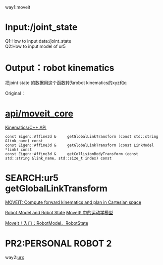 way1:moveit
# Input:/joint_state
Q1:How to input data:/joint_state  
Q2:How to input model of ur5
# Output：robot kinematics
把joint state 的数据用这个函数转为robot kinematics的xyz和q

Original：
# [api/moveit_core](http://docs.ros.org/jade/api/moveit_core/html/classmoveit_1_1core_1_1RobotState.html)
[Kinematics/C++ API](http://docs.ros.org/indigo/api/pr2_moveit_tutorials/html/kinematics/src/doc/kinematics_tutorial.html)
```
const Eigen::Affine3d & 	getGlobalLinkTransform (const std::string &link_name) const
const Eigen::Affine3d & 	getGlobalLinkTransform (const LinkModel *link) const
const Eigen::Affine3d & 	getCollisionBodyTransform (const std::string &link_name, std::size_t index) const
```
# SEARCH:ur5 getGlobalLinkTransform
[MOVEIT: Compute forward kinematics and plan in Cartesian space](https://answers.ros.org/question/274093/moveit-compute-forward-kinematics-and-plan-in-cartesian-space/)

[Robot Model and Robot State](http://docs.ros.org/kinetic/api/moveit_tutorials/html/doc/robot_model_and_robot_state/robot_model_and_robot_state_tutorial.html)
[MoveIt! 中的运动学模型](https://blog.csdn.net/wxflamy/article/details/79195085)

[MoveIt！入门：RobotModel、RobotState](https://blog.csdn.net/qq_26565435/article/details/90449047)













# PR2:PERSONAL ROBOT 2









way2:[urx](https://zhuanlan.zhihu.com/p/41944197)
